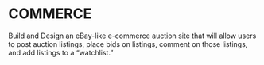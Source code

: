 # COMMERCE

Build and Design an eBay-like e-commerce auction site that will allow users to post auction listings, place bids on listings, comment on those listings, and add listings to a “watchlist.”
